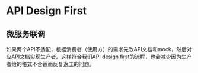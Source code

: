 # API Design First

## 微服务联调

如果两个API不适配，根据消费者（使用方）的需求先改API文档和mock，然后对应API文档实现生产者。这样符合我们API design first的流程，也会减少因为生产者给的格式不合适而反复返工的问题。

